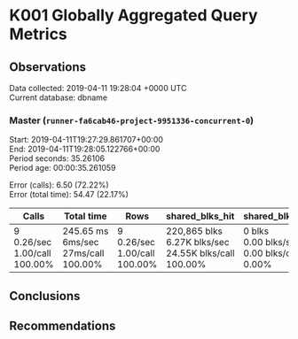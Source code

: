 # K001 Globally Aggregated Query Metrics

## Observations ##
Data collected: 2019-04-11 19:28:04 +0000 UTC  
Current database: dbname  



### Master (`runner-fa6cab46-project-9951336-concurrent-0`) ###
Start: 2019-04-11T19:27:29.861707+00:00  
End: 2019-04-11T19:28:05.122766+00:00  
Period seconds: 35.26106  
Period age: 00:00:35.261059  

Error (calls): 6.50 (72.22%)  
Error (total time): 54.47 (22.17%)

| Calls | Total&nbsp;time | Rows | shared_blks_hit | shared_blks_read | shared_blks_dirtied | shared_blks_written | blk_read_time | blk_write_time | kcache_reads | kcache_writes | kcache_user_time_ms | kcache_system_time |
|-------|------------|------|-----------------|------------------|---------------------|---------------------|---------------|----------------|--------------|---------------|---------------------|--------------------|
|9<br/>0.26/sec<br/>1.00/call<br/>100.00% |245.65&nbsp;ms<br/>6ms/sec<br/>27ms/call<br/>100.00% |9<br/>0.26/sec<br/>1.00/call<br/>100.00% |220,865&nbsp;blks<br/>6.27K&nbsp;blks/sec<br/>24.55K&nbsp;blks/call<br/>100.00% |0&nbsp;blks<br/>0.00&nbsp;blks/sec<br/>0.00&nbsp;blks/call<br/>0.00% |0&nbsp;blks<br/>0.00&nbsp;blks/sec<br/>0.00&nbsp;blks/call<br/>0.00% |0&nbsp;blks<br/>0.00&nbsp;blks/sec<br/>0.00&nbsp;blks/call<br/>0.00% |0.00&nbsp;ms<br/>0s/sec<br/>0s/call<br/>0.00% |0.00&nbsp;ms<br/>0s/sec<br/>0s/call<br/>0.00% |0.00&nbsp;bytes<br/>0.00&nbsp;bytes/sec<br/>0.00&nbsp;bytes/call<br/>0.00% |0.00&nbsp;bytes<br/>0.00&nbsp;bytes/sec<br/>0.00&nbsp;bytes/call<br/>0.00% |0.00&nbsp;ms<br/>0s/sec<br/>0s/call<br/>0.00% |0.00&nbsp;ms<br/>0s/sec<br/>0s/call<br/>0.00%|





## Conclusions ##


## Recommendations ##

